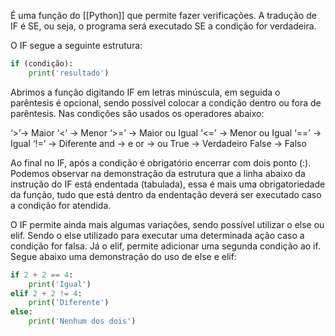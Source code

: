 
É uma função do [[Python]] que permite fazer verificações. A tradução de IF é SE, ou seja, o programa será executado SE a condição for verdadeira.

O IF segue a seguinte estrutura:

```python
if (condição):
	print('resultado')
```
Abrimos a função digitando IF em letras minúscula, em seguida o parêntesis é opcional, sendo possível colocar a condição dentro ou fora de parêntesis. Nas condições são usados os operadores abaixo:

‘>’-> Maior
‘<’   -> Menor
‘>=’  -> Maior ou Igual
‘<=’  -> Menor ou Igual
‘==’  -> Igual
‘!=’  -> Diferente
and -> e
or  -> ou
True -> Verdadeiro
False -> Falso

Ao final no IF, após a condição é obrigatório encerrar com dois ponto (:). Podemos observar na demonstração da estrutura que a linha abaixo da instrução do IF está endentada (tabulada), essa é mais uma obrigatoriedade da função, tudo que está dentro da endentação deverá ser executado caso a condição for atendida.

O IF permite ainda mais algumas variações, sendo possível utilizar o else ou elif. Sendo o else utilizado para executar uma determinada ação caso a condição for falsa. Já o elif, permite adicionar uma segunda condição ao if. Segue abaixo uma demonstração do uso de else e elif:

```python
if 2 + 2 == 4:
	print('Igual')
elif 2 + 2 != 4:
	print('Diferente')
else:
	print('Nenhum dos dois')
```